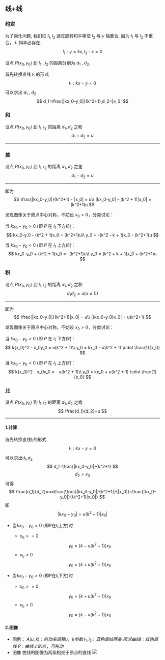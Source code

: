 


## 线+线

### [](https://github.com/ChenQiqian/MathTask/blob/master/Task1/Task1.md#%E7%BA%A6%E5%AE%9A)约定

为了简化问题, 我们把 $l_1,l_2$ 通过旋转和平移使 $l_2$ 与 $y$ 轴重合, 因为 $l_1$ 与 $l_2$ 不重合， $l_1$ 斜率必存在. $$ l_1:y=kx,l_2:x=0 $$

设点 $P(x_0,y_0)$ 到 $l_1$ , $l_2$ 的距离分别为 $d_1$ , $d_2$.

首先转换直线 $l_1$ 的形式 $$ l_1:kx-y=0 $$ 可以求出 $d_1$ , $d_2$ $$ d_1=\frac{|kx_0-y_0|}{k^2+1},d_2=|x_0| $$

### [](https://github.com/ChenQiqian/MathTask/blob/master/Task1/Task1.md#%E5%92%8C)和

设点 $P(x_0,y_0)$ 到 $l_1,l_2$ 的距离 $d_1,d_2$ 之和 $$ d_1 + d_2 = u $$

----------

### [](https://github.com/ChenQiqian/MathTask/blob/master/Task1/Task1.md#%E5%B7%AE)差

设点 $P(x_0,y_0)$ 到 $l_1,l_2$ 的距离 $d_1,d_2$ 之差 $$ d_1 - d_2 = u $$

----------

即为 $$ \frac{|kx_0-y_0|}{k^2+1} - |x_0| = u\\ |kx_0-y_0| - (k^2 + 1)|x_0| = (k^2+1)u $$

发现图像关于原点中心对称，不妨设 $x_0 > 0$，分类讨论：

当 $kx_0-y_0 > 0$ (即 $P$ 在 $l_1$ 下方)时： $$ kx_0-y_0 - (k^2 + 1)x_0 = (k^2+1)u\\ y_0 = -(k^2 - k + 1)x_0 - (k^2+1)u $$

当 $kx_0-y_0 < 0$ (即 $P$ 在 $l_1$ 上方)时： $$ kx_0-y_0 + (k^2 + 1)x_0 = -(k^2+1)u\\ y_0 = (k^2 + k + 1)x_0 + (k^2+1)u $$

### [](https://github.com/ChenQiqian/MathTask/blob/master/Task1/Task1.md#%E7%A7%AF)积

设点 $P(x_0,y_0)$ 到 $l_1,l_2$ 的距离 $d_1,d_2$ 之积 $$ d_1d_2=u(u \neq 0) $$

----------

即为 $$ \frac{|kx_0-y_0|}{k^2+1}|x_0| = u\\ |(kx_0-y_0)x_0| = u(k^2+1) $$

发现图像关于原点中心对称，不妨设 $x_0 > 0$，分类讨论：

当 $kx_0-y_0 > 0$ (即 $P$ 在 $l_1$ 下方)时： $$ k{x_0}^2 - x_0y_0 = u(k^2 + 1)\\ y_0 = kx_0 - u(k^2 + 1) \cdot \frac{1}{x_0} $$

当 $kx_0-y_0 < 0$ (即 $P$ 在 $l_1$ 上方)时： $$ k{x_0}^2 - x_0y_0 = - u(k^2 + 1)\\ y_0 = kx_0 + u(k^2 + 1) \cdot \frac{1}{x_0} $$

### [](https://github.com/ChenQiqian/MathTask/blob/master/Task1/Task1.md#%E6%AF%94)比

设点 $P(x_0,y_0)$ 到 $l_1,l_2$ 的距离 $d_1,d_2$ 之商 
$$
\frac{d_1}{d_2}=u
$$

----------

#### 1.计算
首先转换直线$l_1$的形式
$$
l_1:kx-y=0
$$
可以求出$d_1$,$d_2$
$$
d_1=\frac{|kx_0-y_0|}{k^2+1}
$$
$$
d_2=x_0
$$
可得
$$
\frac{d_1}{d_2}=u=\frac{\frac{|kx_0-y_0|}{k^2+1}}{|x_0|}=\frac{|kx_0-y_0|}{(k^2+1)|x_0|}
$$
即
$$
|kx_0-y_0|=u(k^2+1)|x_0|
$$
- 当$kx_0-y_0<0$ (即P在$l_1$上方)时
   - $x_0>=0$
$$
y_0=[k-u(k^2+1)]x_0
$$
  - $x_0<0$
$$
y_0=[k+u(k^2+1)]x_0
$$


- 当$kx_0-y_0>0$ (即P在$l_1$下方)时

  - $x_0>=0$
$$
y_0=[k+u(k^2+1)]x_0
$$
  - $x_0<0$
  $$
y_0=[k-u(k^2+1)]x_0
$$

#### 2.图像
- 图例：
$A(u,k):拖动来调整u，k参数$
$l_1,l_2:蓝色直线两条$
$所求曲线l:红色直线$
$P:曲线上的点，可拖动$
- 图像
曲线的图像为两条相交于原点的直线
![](https://github.com/ChenQiqian/MathTask/blob/master/Task1/%E5%95%86.png)
